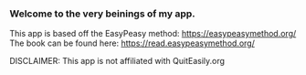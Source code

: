 ### Welcome to the very beinings of my app. 

This app is based off the EasyPeasy method: https://easypeasymethod.org/
The book can be found here: https://read.easypeasymethod.org/

DISCLAIMER: This app is not affiliated with QuitEasily.org
